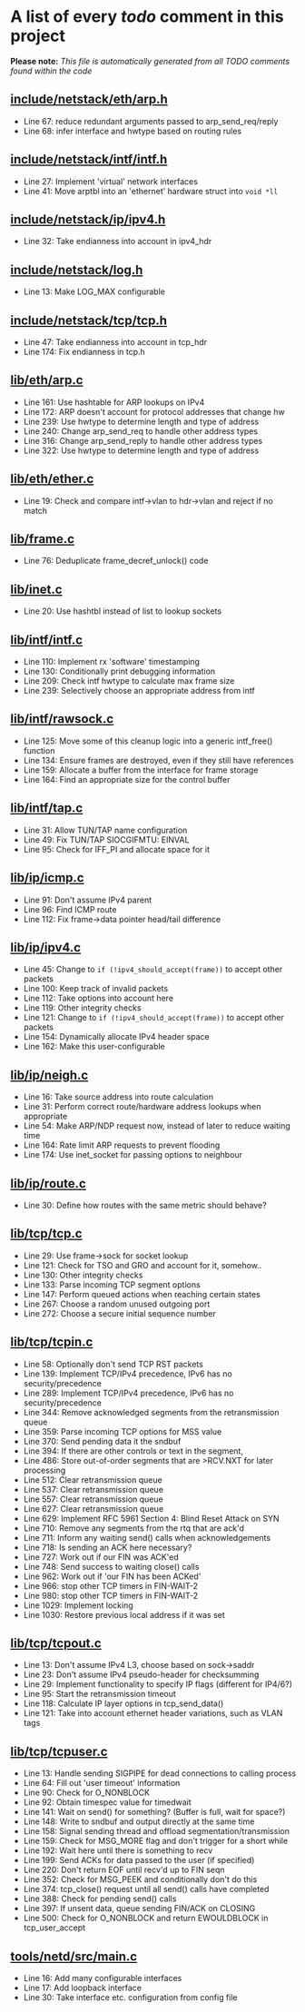 # A list of every _todo_ comment in this project
**Please note:** _This file is automatically generated from all TODO comments found within the code_
## [include/netstack/eth/arp.h](include/netstack/eth/arp.h)
  - Line 67: reduce redundant arguments passed to arp_send_req/reply
  - Line 68: infer interface and hwtype based on routing rules

## [include/netstack/intf/intf.h](include/netstack/intf/intf.h)
  - Line 27: Implement 'virtual' network interfaces
  - Line 41: Move arptbl into an 'ethernet' hardware struct into `void *ll`

## [include/netstack/ip/ipv4.h](include/netstack/ip/ipv4.h)
  - Line 32: Take endianness into account in ipv4_hdr

## [include/netstack/log.h](include/netstack/log.h)
  - Line 13: Make LOG_MAX configurable

## [include/netstack/tcp/tcp.h](include/netstack/tcp/tcp.h)
  - Line 47: Take endianness into account in tcp_hdr
  - Line 174: Fix endianness in tcp.h

## [lib/eth/arp.c](lib/eth/arp.c)
  - Line 161: Use hashtable for ARP lookups on IPv4
  - Line 172: ARP doesn't account for protocol addresses that change hw
  - Line 239: Use hwtype to determine length and type of address
  - Line 240: Change arp_send_req to handle other address types
  - Line 316: Change arp_send_reply to handle other address types
  - Line 322: Use hwtype to determine length and type of address

## [lib/eth/ether.c](lib/eth/ether.c)
  - Line 19: Check and compare intf->vlan to hdr->vlan and reject if no match

## [lib/frame.c](lib/frame.c)
  - Line 76: Deduplicate frame_decref_unlock() code

## [lib/inet.c](lib/inet.c)
  - Line 20: Use hashtbl instead of list to lookup sockets

## [lib/intf/intf.c](lib/intf/intf.c)
  - Line 110: Implement rx 'software' timestamping
  - Line 130: Conditionally print debugging information
  - Line 209: Check intf hwtype to calculate max frame size
  - Line 239: Selectively choose an appropriate address from intf

## [lib/intf/rawsock.c](lib/intf/rawsock.c)
  - Line 125: Move some of this cleanup logic into a generic intf_free() function
  - Line 134: Ensure frames are destroyed, even if they still have references
  - Line 159: Allocate a buffer from the interface for frame storage
  - Line 164: Find an appropriate size for the control buffer

## [lib/intf/tap.c](lib/intf/tap.c)
  - Line 31: Allow TUN/TAP name configuration
  - Line 49: Fix TUN/TAP SIOCGIFMTU: EINVAL
  - Line 95: Check for IFF_PI and allocate space for it

## [lib/ip/icmp.c](lib/ip/icmp.c)
  - Line 91: Don't assume IPv4 parent
  - Line 96: Find ICMP route
  - Line 112: Fix frame->data pointer head/tail difference

## [lib/ip/ipv4.c](lib/ip/ipv4.c)
  - Line 45: Change to `if (!ipv4_should_accept(frame))` to accept other packets
  - Line 100: Keep track of invalid packets
  - Line 112: Take options into account here
  - Line 119: Other integrity checks
  - Line 121: Change to `if (!ipv4_should_accept(frame))` to accept other packets
  - Line 154: Dynamically allocate IPv4 header space
  - Line 162: Make this user-configurable

## [lib/ip/neigh.c](lib/ip/neigh.c)
  - Line 16: Take source address into route calculation
  - Line 31: Perform correct route/hardware address lookups when appropriate
  - Line 54: Make ARP/NDP request now, instead of later to reduce waiting time
  - Line 164: Rate limit ARP requests to prevent flooding
  - Line 174: Use inet_socket for passing options to neighbour

## [lib/ip/route.c](lib/ip/route.c)
  - Line 30: Define how routes with the same metric should behave?

## [lib/tcp/tcp.c](lib/tcp/tcp.c)
  - Line 29: Use frame->sock for socket lookup
  - Line 121: Check for TSO and GRO and account for it, somehow..
  - Line 130: Other integrity checks
  - Line 133: Parse incoming TCP segment options
  - Line 147: Perform queued actions when reaching certain states
  - Line 267: Choose a random unused outgoing port
  - Line 272: Choose a secure initial sequence number

## [lib/tcp/tcpin.c](lib/tcp/tcpin.c)
  - Line 58: Optionally don't send TCP RST packets
  - Line 139: Implement TCP/IPv4 precedence, IPv6 has no security/precedence
  - Line 289: Implement TCP/IPv4 precedence, IPv6 has no security/precedence
  - Line 344: Remove acknowledged segments from the retransmission queue
  - Line 359: Parse incoming TCP options for MSS value
  - Line 370: Send pending data it the sndbuf
  - Line 394: If there are other controls or text in the segment,
  - Line 486: Store out-of-order segments that are >RCV.NXT for later processing
  - Line 512: Clear retransmission queue
  - Line 537: Clear retransmission queue
  - Line 557: Clear retransmission queue
  - Line 627: Clear retransmission queue
  - Line 629: Implement RFC 5961 Section 4: Blind Reset Attack on SYN
  - Line 710: Remove any segments from the rtq that are ack'd
  - Line 711: Inform any waiting send() calls when acknowledgements
  - Line 718: Is sending an ACK here necessary?
  - Line 727: Work out if our FIN was ACK'ed
  - Line 748: Send success to waiting close() calls
  - Line 962: Work out if 'our FIN has been ACKed'
  - Line 966: stop other TCP timers in FIN-WAIT-2
  - Line 980: stop other TCP timers in FIN-WAIT-2
  - Line 1029: Implement locking
  - Line 1030: Restore previous local address if it was set

## [lib/tcp/tcpout.c](lib/tcp/tcpout.c)
  - Line 13: Don't assume IPv4 L3, choose based on sock->saddr
  - Line 23: Don't assume IPv4 pseudo-header for checksumming
  - Line 29: Implement functionality to specify IP flags (different for IP4/6?)
  - Line 95: Start the retransmission timeout
  - Line 118: Calculate IP layer options in tcp_send_data()
  - Line 121: Take into account ethernet header variations, such as VLAN tags

## [lib/tcp/tcpuser.c](lib/tcp/tcpuser.c)
  - Line 13: Handle sending SIGPIPE for dead connections to calling process
  - Line 64: Fill out 'user timeout' information
  - Line 90: Check for O_NONBLOCK
  - Line 92: Obtain timespec value for timedwait
  - Line 141: Wait on send() for something? (Buffer is full, wait for space?)
  - Line 148: Write to sndbuf and output directly at the same time
  - Line 158: Signal sending thread and offload segmentation/transmission
  - Line 159: Check for MSG_MORE flag and don't trigger for a short while
  - Line 192: Wait here until there is something to recv
  - Line 199: Send ACKs for data passed to the user (if specified)
  - Line 220: Don't return EOF until recv'd up to FIN seqn
  - Line 352: Check for MSG_PEEK and conditionally don't do this
  - Line 374: tcp_close() request until all send() calls have completed
  - Line 388: Check for pending send() calls
  - Line 397: If unsent data, queue sending FIN/ACK on CLOSING
  - Line 500: Check for O_NONBLOCK and return EWOULDBLOCK in tcp_user_accept

## [tools/netd/src/main.c](tools/netd/src/main.c)
  - Line 16: Add many configurable interfaces
  - Line 17: Add loopback interface
  - Line 30: Take interface etc. configuration from config file
